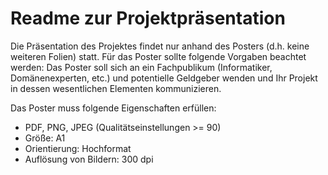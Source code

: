 # Readme zur Projektpräsentation

Die Präsentation des Projektes findet nur anhand des Posters (d.h. keine weiteren Folien) statt. 
Für das Poster sollte folgende Vorgaben beachtet werden: Das Poster soll sich an ein Fachpublikum (Informatiker, Domänenexperten, etc.) 
und potentielle Geldgeber wenden und Ihr Projekt in dessen wesentlichen Elementen kommunizieren. 

Das Poster muss folgende Eigenschaften erfüllen: 

* PDF, PNG, JPEG (Qualitätseinstellungen >= 90)
* Größe: A1 
* Orientierung: Hochformat 
* Auflösung von Bildern: 300 dpi 